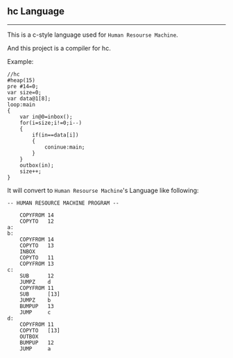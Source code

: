 ## hc Language
---
This is a c-style language used for `Human Resourse Machine`. 

And this project is a compiler for hc.

Example:
```
//hc
#heap(15)
pre #14=0;
var size=0;
var data@1[8];
loop:main
{
	var in@0=inbox();
	for(i=size;i!=0;i--)
	{
		if(in==data[i])
		{
			coninue:main;
		}
	}
	outbox(in);
	size++;
}
```
It will convert to `Human Resourse Machine`'s Language like following:
```
-- HUMAN RESOURCE MACHINE PROGRAM --

    COPYFROM 14
    COPYTO   12
a:
b:
    COPYFROM 14
    COPYTO   13
    INBOX   
    COPYTO   11
    COPYFROM 13
c:
    SUB      12
    JUMPZ    d
    COPYFROM 11
    SUB      [13]
    JUMPZ    b
    BUMPUP   13
    JUMP     c
d:
    COPYFROM 11
    COPYTO   [13]
    OUTBOX  
    BUMPUP   12
    JUMP     a

```